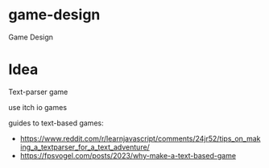 # game-design
Game Design

# Idea
Text-parser game  

use itch io games 

guides to text-based games: 
- https://www.reddit.com/r/learnjavascript/comments/24jr52/tips_on_making_a_textparser_for_a_text_adventure/
- https://fpsvogel.com/posts/2023/why-make-a-text-based-game

